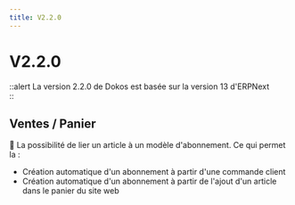 ```yaml
---
title: V2.2.0
---
```


# V2.2.0

::alert
La version 2.2.0 de Dokos est basée sur la version 13 d'ERPNext  
::

## Ventes / Panier

:rocket: La possibilité de lier un article à un modèle d'abonnement. Ce qui permet la :
- Création automatique d'un abonnement à partir d'une commande client
- Création automatique d'un abonnement à partir de l'ajout d'un article dans le panier du site web

